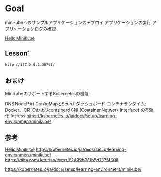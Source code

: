 
# Goal

minikubeへのサンプルアプリケーションのデプロイ
アプリケーションの実行
アプリケーションログの確認

[Hello Minikube](https://kubernetes.io/ja/docs/tutorials/hello-minikube/)

## Lesson1

`http://127.0.0.1:56747/`

## おまけ
MinikubeのサポートするKubernetesの機能:

DNS
NodePort
ConfigMapとSecret
ダッシュボード
コンテナランタイム: Docker、CRI-Oおよびcontainerd
CNI (Container Network Interface) の有効化
Ingress
https://kubernetes.io/ja/docs/setup/learning-environment/minikube/



## 参考

[Hello Minikube](https://kubernetes.io/ja/docs/tutorials/hello-minikube/)
https://kubernetes.io/ja/docs/setup/learning-environment/minikube/
https://qiita.com/Arturias/items/62499b961b5d7375f608






https://kubernetes.io/ja/docs/setup/learning-environment/minikube/




